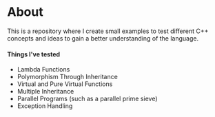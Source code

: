 # About
This is a repository where I create small examples to test different C++ concepts and ideas to gain a better understanding of the language.

#### Things I've tested
- Lambda Functions
- Polymorphism Through Inheritance
- Virtual and Pure Virtual Functions
- Multiple Inheritance
- Parallel Programs (such as a parallel prime sieve)
- Exception Handling
